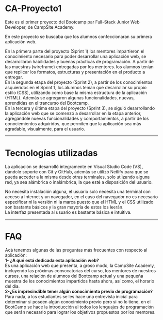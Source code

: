# CA-Proyecto1
Este es el primer proyecto del Bootcamp par Full-Stack Junior Web Developer, de CampSite Academy.

En este proyecto se buscaba que los alumnos confeccionaran su primera aplicación web.

En la primera parte del proyecto (Sprint 1) los mentores impartieron el conocimiento necesario para poder desarrollar una 
aplicación web, se desarrollaron habilidades y buenas prácticas de programación. A partir de las muestras (wireframe) entregadas por los mentores. los alumnos tenían que replicar los formatos, estructuras y presentación en el producto a entregar. <br />
En la segunda etapa del proyecto (Sprint 2), a partir de los conocimientos asquieridos en el Sprint 1, los alumnos tenían que
desarrollar su propio estilo (CSS), utilizando como base la misma estructura de la aplicación (HTML). Además se agregaron algunas funcionalidades, nuevas, aprendidas en el trancurso del Bootcamp. <br />
En la tercera y última etapa del proyecto (Sprint 3), se siguió desarrollando la aplicación web que se comenzó a desarrollar en la etapa anterior, agregándole nuevas funcionalidades y comportamientos, a partir de los conociemientos adquiridos, que permiten que la aplicación sea más agradable, visualmente, para el usuario.
***
# Tecnologías utilizadas
La aplicación se desarrolló integramente en Visual Studio Code (VS), dándole soporte con Git y GitHub, además se utilizó Netlify para que se pueda acceder a la misma desde otras terminales, solo utlizando alguna red, ya sea alámbrica o inalámbrica, la que esté a disposición del usuario.

[def]: https://user-images.githubusercontent.com/122996393/214786196-f57ebecc-478d-498f-a51f-1fc6dff35f61.png

No necesita instalación alguna, el usuario solo necesita una terminal con acceso a Internet y un navegador, en el caso del navegador no es necesario especificar ni la versión ni la marca puesto que el HTML y el CSS utilizado son bastante básicos y la gran mayoría de estos los leerán. <br />
La interfaz presentada al usuario es bastante básica e intuitiva.
***
# FAQ
Acá tenemos algunas de las preguntas más frecuentes con respecto al aplicación:<br />
<b>1- ¿A qué está dedicada esta aplicación web?</b> <br />
Es una aplicación web que presenta, a groso modo, la CampSite Academy, incluyendo las próximas convocatorias del curso, los mentores de nuestros cursos, una relación de alumnos del Bootcamp actual y una pequeña muestra de los conocimientos impartidos hasta ahora, así como, el horario del día. <br />
<b>2-¿Es impresindible tener algún conocimiento previo de programación?</b> <br />
Para nada, a los estudiantes se les hace una entrevista inicial para determinar si poseen algún conocimiento previo pero si no lo tiene, en el BootCamp se hace la introducción al todos los lenguajes de programación que serán necesario para lograr los objetivos propuestos por los mentores.




